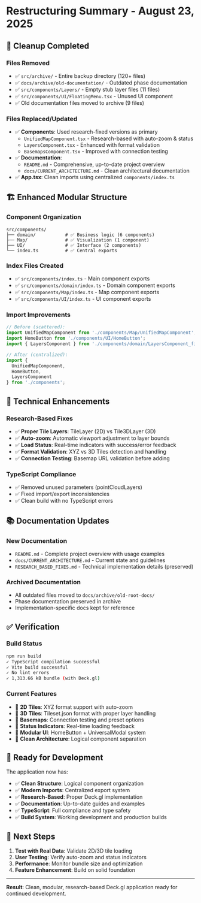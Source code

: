 # Restructuring Summary - August 23, 2025

## 🧹 Cleanup Completed

### Files Removed
- ✅ `src/archive/` - Entire backup directory (120+ files)
- ✅ `docs/archive/old-documentation/` - Outdated phase documentation  
- ✅ `src/components/Layers/` - Empty stub layer files (11 files)
- ✅ `src/components/UI/FloatingMenu.tsx` - Unused UI component
- ✅ Old documentation files moved to archive (9 files)

### Files Replaced/Updated
- ✅ **Components**: Used research-fixed versions as primary
  - `UnifiedMapComponent.tsx` - Research-based with auto-zoom & status
  - `LayersComponent.tsx` - Enhanced with format validation
  - `BasemapsComponent.tsx` - Improved with connection testing
- ✅ **Documentation**: 
  - `README.md` - Comprehensive, up-to-date project overview
  - `docs/CURRENT_ARCHITECTURE.md` - Clean architectural documentation
- ✅ **App.tsx**: Clean imports using centralized `components/index.ts`

## 🏗️ Enhanced Modular Structure

### Component Organization
```
src/components/
├── domain/           # ✅ Business logic (6 components)
├── Map/              # ✅ Visualization (1 component) 
├── UI/               # ✅ Interface (2 components)
└── index.ts          # ✅ Central exports
```

### Index Files Created
- ✅ `src/components/index.ts` - Main component exports
- ✅ `src/components/domain/index.ts` - Domain component exports  
- ✅ `src/components/Map/index.ts` - Map component exports
- ✅ `src/components/UI/index.ts` - UI component exports

### Import Improvements
```typescript
// Before (scattered):
import UnifiedMapComponent from './components/Map/UnifiedMapComponent';
import HomeButton from './components/UI/HomeButton';
import { LayersComponent } from './components/domain/LayersComponent_fixed';

// After (centralized):
import { 
  UnifiedMapComponent,
  HomeButton,
  LayersComponent 
} from './components';
```

## 🔧 Technical Enhancements

### Research-Based Fixes
- ✅ **Proper Tile Layers**: TileLayer (2D) vs Tile3DLayer (3D)
- ✅ **Auto-zoom**: Automatic viewport adjustment to layer bounds
- ✅ **Load Status**: Real-time indicators with success/error feedback
- ✅ **Format Validation**: XYZ vs 3D Tiles detection and handling
- ✅ **Connection Testing**: Basemap URL validation before adding

### TypeScript Compliance
- ✅ Removed unused parameters (pointCloudLayers)
- ✅ Fixed import/export inconsistencies
- ✅ Clean build with no TypeScript errors

## 📚 Documentation Updates

### New Documentation
- `README.md` - Complete project overview with usage examples
- `docs/CURRENT_ARCHITECTURE.md` - Current state and guidelines
- `RESEARCH_BASED_FIXES.md` - Technical implementation details (preserved)

### Archived Documentation
- All outdated files moved to `docs/archive/old-root-docs/`
- Phase documentation preserved in archive
- Implementation-specific docs kept for reference

## ✅ Verification

### Build Status
```bash
npm run build
✓ TypeScript compilation successful
✓ Vite build successful  
✓ No lint errors
✓ 1,313.66 kB bundle (with Deck.gl)
```

### Current Features
- 🎯 **2D Tiles**: XYZ format support with auto-zoom
- 🎯 **3D Tiles**: Tileset.json format with proper layer handling
- 🎯 **Basemaps**: Connection testing and preset options
- 🎯 **Status Indicators**: Real-time loading feedback
- 🎯 **Modular UI**: HomeButton + UniversalModal system
- 🎯 **Clean Architecture**: Logical component separation

## 🚀 Ready for Development

The application now has:
- ✅ **Clean Structure**: Logical component organization
- ✅ **Modern Imports**: Centralized export system
- ✅ **Research-Based**: Proper Deck.gl implementation
- ✅ **Documentation**: Up-to-date guides and examples
- ✅ **TypeScript**: Full compliance and type safety
- ✅ **Build System**: Working development and production builds

## 🎯 Next Steps

1. **Test with Real Data**: Validate 2D/3D tile loading
2. **User Testing**: Verify auto-zoom and status indicators
3. **Performance**: Monitor bundle size and optimization
4. **Feature Enhancement**: Build on solid foundation

---

**Result**: Clean, modular, research-based Deck.gl application ready for continued development.
